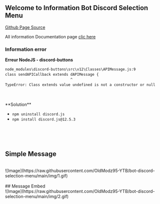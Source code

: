 ## Welcome to Information Bot Discord Selection Menu

[Github Page Source](https://github.com/OldModz95-YTB/bot-discord-selection-menu)

All information Documentation page [clic here](https://protondev-1.gitbook.io/protondev-documentation/bot-discord/selection-menu)

### Information error

**Erreur NodeJS - discord-buttons**

```markdown
node_modules\discord-buttons\src\v12\Classes\APIMessage.js:9
class sendAPICallback extends dAPIMessage {
                              ^
TypeError: Class extends value undefined is not a constructor or null
```
<br>
<br>
**Solution**

- `npm uninstall discord.js`
- `npm install discord.js@12.5.3`

<br>
<br>
<br>

## Simple Message
<br>
![Image](https://raw.githubusercontent.com/OldModz95-YTB/bot-discord-selection-menu/main/img/1.gif)
<br>
<br>
## Message Embed
<br>
![Image](https://raw.githubusercontent.com/OldModz95-YTB/bot-discord-selection-menu/main/img/2.gif)
